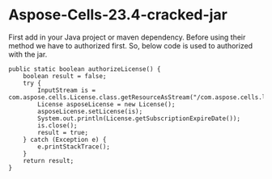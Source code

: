 # Aspose-Cells-23.4-cracked-jar

First add in your Java project or maven dependency.
Before using their method we have to authorized first. So, below code is used to authorized with the jar.

    public static boolean authorizeLicense() {
        boolean result = false;
        try {
            InputStream is = com.aspose.cells.License.class.getResourceAsStream("/com.aspose.cells.lic_2999.xml");
            License asposeLicense = new License();
            asposeLicense.setLicense(is);
            System.out.println(License.getSubscriptionExpireDate());
            is.close();
            result = true;
        } catch (Exception e) {
            e.printStackTrace();
        }
        return result;
    }
